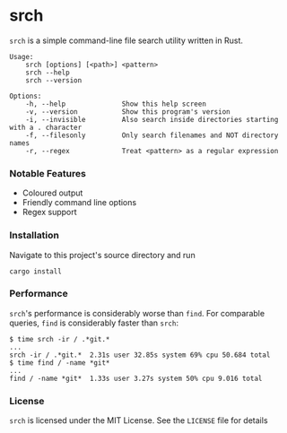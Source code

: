 # srch

`srch` is a simple command-line file search utility written in Rust.

    Usage:
        srch [options] [<path>] <pattern>
        srch --help
        srch --version

    Options:
        -h, --help              Show this help screen
        -v, --version           Show this program's version
        -i, --invisible         Also search inside directories starting with a . character
        -f, --filesonly         Only search filenames and NOT directory names
        -r, --regex             Treat <pattern> as a regular expression

### Notable Features

* Coloured output
* Friendly command line options
* Regex support

### Installation

Navigate to this project's source directory and run

    cargo install

### Performance

`srch`'s performance is considerably worse than `find`. For comparable queries, `find` is considerably faster than `srch`:

    $ time srch -ir / .*git.*
    ...
    srch -ir / .*git.*  2.31s user 32.85s system 69% cpu 50.684 total
    $ time find / -name *git*
    ...
    find / -name *git*  1.33s user 3.27s system 50% cpu 9.016 total

### License

`srch` is licensed under the MIT License. See the `LICENSE` file for details
